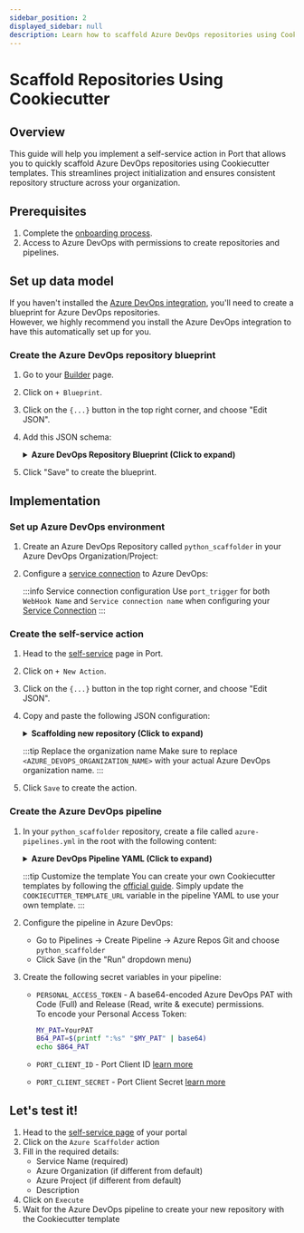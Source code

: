 ```yaml
---
sidebar_position: 2
displayed_sidebar: null
description: Learn how to scaffold Azure DevOps repositories using Cookiecutter templates via Port Actions.
---
```


# Scaffold Repositories Using Cookiecutter

## Overview
This guide will help you implement a self-service action in Port that allows you to quickly scaffold Azure DevOps repositories using Cookiecutter templates. This streamlines project initialization and ensures consistent repository structure across your organization.  

## Prerequisites
1. Complete the [onboarding process](/getting-started/overview).
2. Access to Azure DevOps with permissions to create repositories and pipelines.

## Set up data model

If you haven't installed the [Azure DevOps integration](/build-your-software-catalog/sync-data-to-catalog/azure/azure-devops), you'll need to create a blueprint for Azure DevOps repositories.  
However, we highly recommend you install the Azure DevOps integration to have this automatically set up for you.

<h3> Create the Azure DevOps repository blueprint </h3>

1. Go to your [Builder](https://app.getport.io/settings/data-model) page.
2. Click on `+ Blueprint`.
3. Click on the `{...}` button in the top right corner, and choose "Edit JSON".
4. Add this JSON schema:

    <details>
    <summary><b>Azure DevOps Repository Blueprint (Click to expand)</b></summary>

    ```json showLineNumbers
    {
      "identifier": "azureDevopsRepository",
      "title": "Azure DevOps Repository",
      "icon": "Azure",
      "schema": {
        "properties": {
          "url": {
            "title": "URL",
            "type": "string",
            "format": "url",
            "description": "The URL of the Azure DevOps repository"
          },
          "readme": {
            "title": "README",
            "type": "string",
            "description": "The content of the repository's README file"
          },
          "defaultBranch": {
            "title": "Default Branch",
            "type": "string",
            "description": "The default branch of the repository"
          }
        },
        "required": []
      },
      "mirrorProperties": {},
      "calculationProperties": {},
      "relations": {}
    }
    ```

    </details>

5. Click "Save" to create the blueprint.

## Implementation

### Set up Azure DevOps environment

1. Create an Azure DevOps Repository called `python_scaffolder` in your Azure DevOps Organization/Project:

2. Configure a [service connection](https://learn.microsoft.com/en-us/azure/devops/pipelines/library/service-endpoints?view=azure-devops&tabs=yaml) to Azure DevOps:

   :::info Service connection configuration
   Use `port_trigger` for both `WebHook Name` and `Service connection name` when configuring your [Service Connection](https://learn.microsoft.com/en-us/azure/devops/pipelines/library/service-endpoints?view=azure-devops&tabs=yaml)
   :::

### Create the self-service action

1. Head to the [self-service](https://app.getport.io/self-serve) page in Port.
2. Click on `+ New Action`.
3. Click on the `{...}` button in the top right corner, and choose "Edit JSON".
4. Copy and paste the following JSON configuration:

    <details>
    <summary><b>Scaffolding new repository (Click to expand)</b></summary>

    ```json showLineNumbers
    {
      "identifier": "azure_scaffolder",
      "title": "Azure Scaffolder",
      "icon": "Azure",
      "trigger": {
        "type": "self-service",
        "operation": "CREATE",
        "userInputs": {
          "properties": {
            "service_name": {
              "icon": "DefaultProperty",
              "title": "Service Name",
              "type": "string",
              "description": "Name of the service to scaffold"
            },
            "azure_organization": {
              "icon": "DefaultProperty",
              "title": "Azure Organization",
              "type": "string",
              "description": "Your Azure DevOps organization name"
            },
            "azure_project": {
              "icon": "DefaultProperty",
              "title": "Azure Project",
              "type": "string",
              "description": "Your Azure DevOps project name"
            },
            "description": {
              "icon": "DefaultProperty",
              "title": "Description",
              "type": "string",
              "description": "Service description"
            }
          },
          "required": [
            "service_name"
          ],
          "order": [
            "service_name",
            "azure_organization",
            "azure_project",
            "description"
          ]
        },
        "blueprintIdentifier": "azureDevopsRepository"
      },
      "invocationMethod": {
        "type": "AZURE_DEVOPS",
        "webhook": "port_trigger",
        "org": "<AZURE_DEVOPS_ORGANIZATION_NAME>",
        "payload": {
          "properties": {
            "service_name": "{{.inputs.\"service_name\"}}",
            "azure_organization": "{{.inputs.\"azure_organization\"}}",
            "azure_project": "{{.inputs.\"azure_project\"}}",
            "description": "{{.inputs.\"description\"}}"
          },
          "port_context": {
            "entity": "{{.entity}}",
            "blueprint": "{{.action.blueprint}}",
            "runId": "{{.run.id}}",
            "trigger": "{{ .trigger }}"
          }
        }
      },
      "requiredApproval": false
    }
    ```

    </details>

    :::tip Replace the organization name
    Make sure to replace `<AZURE_DEVOPS_ORGANIZATION_NAME>` with your actual Azure DevOps organization name.
    :::

5. Click `Save` to create the action.

### Create the Azure DevOps pipeline

1. In your `python_scaffolder` repository, create a file called `azure-pipelines.yml` in the root with the following content:

    <details>
    <summary><b>Azure DevOps Pipeline YAML (Click to expand)</b></summary>

    ```yml showLineNumbers
    trigger: none

    pool:
      vmImage: "ubuntu-latest"

    variables:
      RUN_ID: "${{ parameters.port_trigger.port_context.runId }}"
      BLUEPRINT_ID: "${{ parameters.port_trigger.port_context.blueprint }}"
      SERVICE_NAME: "${{ parameters.port_trigger.properties.service_name }}"
      DESCRIPTION: "${{ parameters.port_trigger.properties.description }}"
      AZURE_ORGANIZATION: "${{ parameters.port_trigger.properties.azure_organization }}"
      AZURE_PROJECT: "${{ parameters.port_trigger.properties.azure_project }}"

    resources:
      webhooks:
        - webhook: port_trigger
          connection: port_trigger

    stages:
      - stage: fetch_port_access_token
        jobs:
          - job: fetch_port_access_token
            steps:
              - script: |
                  sudo apt-get update
                  sudo apt-get install -y jq
              - script: |
                  accessToken=$(curl -X POST \
                        -H 'Content-Type: application/json' \
                        -d '{"clientId": "$(PORT_CLIENT_ID)", "clientSecret": "$(PORT_CLIENT_SECRET)"}' \
                        -s 'https://api.getport.io/v1/auth/access_token' | jq -r '.accessToken')
                  echo "##vso[task.setvariable variable=accessToken;isOutput=true]$accessToken"
                displayName: Fetch Access Token and Run ID
                name: getToken

      - stage: scaffold
        dependsOn:
          - fetch_port_access_token
        jobs:
          - job: scaffold
            variables:
              COOKIECUTTER_TEMPLATE_URL: "https://github.com/brettcannon/python-azure-web-app-cookiecutter"
            steps:
              - script: |
                  sudo apt-get update
                  sudo apt-get install -y jq
                  sudo pip install cookiecutter -q
              - script: |
                  # Create the repository
                  PROJECT_ID=$(curl -X GET "https://dev.azure.com/${{ variables.AZURE_ORGANIZATION }}/_apis/projects/${{ variables.AZURE_PROJECT }}?api-version=7.0" \
                  -H "Authorization: Basic $(PERSONAL_ACCESS_TOKEN)" \
                  -H "Content-Type: application/json" \
                  -H "Content-Length: 0" | jq .id)

                  if [[ -z "$PROJECT_ID" ]]; then
                    echo "Failed to fetch Azure Devops Project ID."
                    exit 1
                  fi

                  PAYLOAD='{"name":"${{ variables.SERVICE_NAME }}","project":{"id":'$PROJECT_ID'}}'

                  CREATE_REPO_RESPONSE=$(curl -X POST "https://dev.azure.com/${{ variables.AZURE_ORGANIZATION }}/_apis/git/repositories?api-version=7.0" \
                  -H "Authorization: Basic $(PERSONAL_ACCESS_TOKEN)" \
                  -H "Content-Type: application/json" \
                  -d $PAYLOAD)

                  PROJECT_URL=$(echo $CREATE_REPO_RESPONSE | jq -r .webUrl)

                  if [[ -z "$PROJECT_URL" ]]; then
                    echo "Failed to create Azure Devops repository."
                    exit 1
                  fi

                  echo "##vso[task.setvariable variable=PROJECT_URL;isOutput=true]$PROJECT_URL"

                  cat <<EOF > cookiecutter.yaml
                  default_context:
                    site_name: "${{ variables.SERVICE_NAME }}"
                    python_version: "3.6.0"
                  EOF
                  cookiecutter $COOKIECUTTER_TEMPLATE_URL --no-input --config-file cookiecutter.yaml --output-dir scaffold_out

                  echo "Initializing new repository..."
                  git config --global user.email "scaffolder@email.com"
                  git config --global user.name "Mighty Scaffolder"
                  git config --global init.defaultBranch "main"

                  cd "scaffold_out/${{ variables.SERVICE_NAME }}"
                  git init
                  git add .
                  git commit -m "Initial commit"
                  decoded_pat=$(echo $(PERSONAL_ACCESS_TOKEN) | base64 -d)
                  git remote add origin https://$decoded_pat@dev.azure.com/${{ variables.AZURE_ORGANIZATION }}/${{ variables.AZURE_PROJECT }}/_git/${{ variables.SERVICE_NAME }}
                  git push -u origin --all
                name: scaffold

      - stage: upsert_entity
        dependsOn:
          - fetch_port_access_token
          - scaffold
        jobs:
          - job: upsert_entity
            variables:
              accessToken: $[ stageDependencies.fetch_port_access_token.fetch_port_access_token.outputs['getToken.accessToken'] ]
              PROJECT_URL: $[ stageDependencies.scaffold.scaffold.outputs['scaffold.PROJECT_URL'] ]
            steps:
              - script: |
                  sudo apt-get update
                  sudo apt-get install -y jq
              - script: |
                  curl -X POST \
                    -H 'Content-Type: application/json' \
                    -H 'Authorization: Bearer $(accessToken)' \
                    -d '{
                        "identifier": "${{ variables.SERVICE_NAME }}",
                        "title": "${{ variables.SERVICE_NAME }}",
                        "properties": {"description":"${{ variables.DESCRIPTION }}","url":"$(PROJECT_URL)" },
                        "relations": {}
                      }' \
                    "https://api.getport.io/v1/blueprints/${{ variables.BLUEPRINT_ID }}/entities?upsert=true&run_id=${{ variables.RUN_ID }}&create_missing_related_entities=true"

      - stage: update_run_status
        dependsOn:
          - upsert_entity
          - fetch_port_access_token
          - scaffold
        jobs:
          - job: update_run_status
            variables:
              accessToken: $[ stageDependencies.fetch_port_access_token.fetch_port_access_token.outputs['getToken.accessToken'] ]
              PROJECT_URL: $[ stageDependencies.scaffold.scaffold.outputs['scaffold.PROJECT_URL'] ]
            steps:
              - script: |
                  sudo apt-get update
                  sudo apt-get install -y jq
              - script: |
                  curl -X PATCH \
                    -H 'Content-Type: application/json' \
                    -H 'Authorization: Bearer $(accessToken)' \
                    -d '{"status":"SUCCESS", "message": {"run_status": "Scaffold ${{ variables.SERVICE_NAME }} finished successfully!\\n Project URL: $(PROJECT_URL)" }}' \
                    "https://api.getport.io/v1/actions/runs/${{ variables.RUN_ID }}"

      - stage: update_run_status_failed
        dependsOn:
          - upsert_entity
          - fetch_port_access_token
          - scaffold
        condition: failed()
        jobs:
          - job: update_run_status_failed
            variables:
              accessToken: $[ stageDependencies.fetch_port_access_token.fetch_port_access_token.outputs['getToken.accessToken'] ]
            steps:
              - script: |
                  curl -X PATCH \
                    -H 'Content-Type: application/json' \
                    -H 'Authorization: Bearer $(accessToken)' \
                    -d '{"status":"FAILURE", "message": {"run_status": "Scaffold ${{ variables.SERVICE_NAME }} failed" }}' \
                    "https://api.getport.io/v1/actions/runs/${{ variables.RUN_ID }}"
    ```

    </details>

    :::tip Customize the template
    You can create your own Cookiecutter templates by following the [official guide](https://cookiecutter.readthedocs.io/en/2.0.2/tutorials.html#create-your-very-own-cookiecutter-project-template). Simply update the `COOKIECUTTER_TEMPLATE_URL` variable in the pipeline YAML to use your own template.
    :::

2. Configure the pipeline in Azure DevOps:
   - Go to Pipelines → Create Pipeline → Azure Repos Git and choose `python_scaffolder`
   - Click Save (in the "Run" dropdown menu)

3. Create the following secret variables in your pipeline:
   - `PERSONAL_ACCESS_TOKEN` - A base64-encoded Azure DevOps PAT with Code (Full) and Release (Read, write & execute) permissions.  
        To encode your Personal Access Token:

        ```bash
        MY_PAT=YourPAT
        B64_PAT=$(printf ":%s" "$MY_PAT" | base64)
        echo $B64_PAT
        ```
   - `PORT_CLIENT_ID` - Port Client ID [learn more](/build-your-software-catalog/custom-integration/api/#get-api-token)
   - `PORT_CLIENT_SECRET` - Port Client Secret [learn more](/build-your-software-catalog/custom-integration/api/#get-api-token)

  

## Let's test it!

1. Head to the [self-service page](https://app.getport.io/self-serve) of your portal
2. Click on the `Azure Scaffolder` action
3. Fill in the required details:
   - Service Name (required)
   - Azure Organization (if different from default)
   - Azure Project (if different from default)
   - Description
4. Click on `Execute`
5. Wait for the Azure DevOps pipeline to create your new repository with the Cookiecutter template
